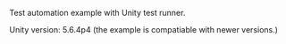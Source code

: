 Test automation example with Unity test runner.

Unity version: 5.6.4p4 (the example is compatiable with newer versions.)
